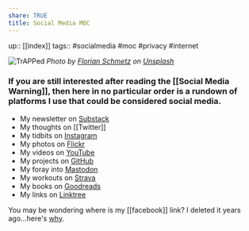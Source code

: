 ```yaml
---
share: TRUE
title: Social Media MOC
---
```


up:: [[index]]
tags:: #socialmedia #moc #privacy  #internet


![TrAPPed](https://images.unsplash.com/photo-1638896671106-f44068694064?crop=entropy&cs=tinysrgb&fit=max&fm=jpg&ixid=MnwzNjAwOTd8MHwxfHNlYXJjaHw0fHxzb2NpYWwlMjBtZWRpYSUyMGFkZGljdGlvbnxlbnwwfDB8fHwxNjY4ODcyOTAy&ixlib=rb-4.0.3&q=80&w=1080)
*Photo by [Florian Schmetz](https://unsplash.com/@floschmaezz?utm_source=Obsidian%20Image%20Inserter%20Plugin&utm_medium=referral) on [Unsplash](https://unsplash.com/?utm_source=Obsidian%20Image%20Inserter%20Plugin&utm_medium=referral)*


### If you are still interested after reading the [[Social Media Warning]], then here in no particular order is a rundown of platforms I use that could be considered social media.

- My newsletter on [Substack](https://sean808080.substack.com)
- My thoughts on [[Twitter]]
- My tidbits on [Instagram](https://www.instagram.com/sean808080/)
- My photos on [Flickr](https://www.flickr.com/photos/sean808080/)
- My videos on [YouTube](https://www.youtube.com/@sean808080)
- My projects on [GitHub](https://github.com/sean808080)
- My foray into [Mastodon](https://pkm.social/@sean808080)
- My workouts on [Strava](https://www.strava.com)
- My books on [Goodreads](https://www.goodreads.com/user/show/4647379-sean-808080)
- My links on [Linktree](https://linktr.ee/sean808080)

You may be wondering where is my [[facebook]] link? I deleted it years ago...here's [why](facebook).


